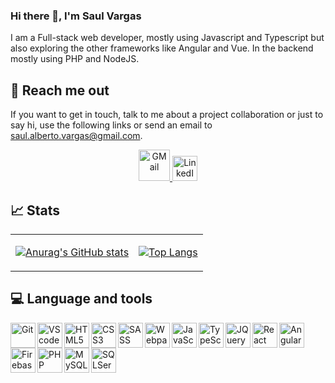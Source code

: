 ### Hi there 👋, I'm Saul Vargas
I am a Full-stack web developer, mostly using Javascript and Typescript but also exploring the other frameworks like Angular and Vue.
In the backend mostly using PHP and NodeJS.

## :email: Reach me out
If you want to get in touch, talk to me about a project collaboration or just to say hi, use the following links or send an email to saul.alberto.vargas@gmail.com.
<br>
<div align="center">
  <a href="mailto:saul.alberto.vargas@gmail.com" target="_blank">
   <img 
        alt="GMail" 
        width="50px" 
        src="https://image.similarpng.com/very-thumbnail/2020/12/Gmail-logo-design-on-transparent-background-PNG.png" />
  </a>
  <a href="https://www.linkedin.com/in/saul-vargas-39216519b/" target="_blank">
   <img 
        alt="LinkedIn"
        width="40px"
        src="https://upload.wikimedia.org/wikipedia/commons/thumb/c/ca/LinkedIn_logo_initials.png/600px-LinkedIn_logo_initials.png" />
  </a>
</div>

## :chart_with_upwards_trend: Stats
<table>
 <tbody>
  <tr>
   <td>
    
[![Anurag's GitHub stats](https://github-readme-stats.vercel.app/api?username=Shadox-0495&show_icons=true&theme=algolia)](https://github.com/anuraghazra/github-readme-stats)
    
   </td>
   <td>
   
[![Top Langs](https://github-readme-stats.vercel.app/api/top-langs/?username=Shadox-0495&layout=compact&show_icons=true&theme=algolia)](https://github.com/anuraghazra/github-readme-stats)
  
   </td>
  </tr>
  </tbody>
</table>

## :computer: Language and tools
<img align="left" alt="Git" width="40px" src="https://cdn.jsdelivr.net/gh/devicons/devicon/icons/git/git-original.svg">
<img align="left" alt="VScode" width="40px" src="https://cdn.jsdelivr.net/gh/devicons/devicon/icons/vscode/vscode-original.svg">
<img align="left" alt="HTML5" width="40px" src="https://cdn.jsdelivr.net/gh/devicons/devicon/icons/html5/html5-original.svg">
<img align="left" alt="CSS3" width="40px" src="https://cdn.jsdelivr.net/gh/devicons/devicon/icons/css3/css3-original.svg">
<img align="left" alt="SASS" width="40px" src="https://cdn.jsdelivr.net/gh/devicons/devicon/icons/sass/sass-original.svg" />
<img align="left" alt="Webpack" width="40px" src="https://cdn.jsdelivr.net/gh/devicons/devicon/icons/webpack/webpack-original.svg" />
<img align="left" alt="JavaScript" width="40px" src="https://cdn.jsdelivr.net/gh/devicons/devicon/icons/javascript/javascript-original.svg">
<img align="left" alt="TypeScript" width="40px" src="https://cdn.jsdelivr.net/gh/devicons/devicon/icons/typescript/typescript-original.svg">
<img align="left" alt="JQuery" width="40px" src="https://cdn.jsdelivr.net/gh/devicons/devicon/icons/jquery/jquery-original.svg">
<img align="left" alt="React" width="40px" src="https://cdn.jsdelivr.net/gh/devicons/devicon/icons/react/react-original.svg">
<img align="left" alt="Angular2+" width="40px" src="https://cdn.jsdelivr.net/gh/devicons/devicon/icons/angularjs/angularjs-original.svg">
<img align="left" alt="Firebase" width="40px" src="https://cdn.jsdelivr.net/gh/devicons/devicon/icons/firebase/firebase-plain.svg">
<img align="left" alt="PHP" width="40px" src="https://cdn.jsdelivr.net/gh/devicons/devicon/icons/php/php-plain.svg">
<img align="left" alt="MySQL" width="40px" src="https://cdn.jsdelivr.net/gh/devicons/devicon/icons/mysql/mysql-original.svg">
<img align="left" alt="SQLServer" width="40px" src="https://cdn.jsdelivr.net/gh/devicons/devicon/icons/microsoftsqlserver/microsoftsqlserver-plain-wordmark.svg">






